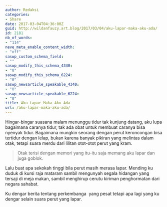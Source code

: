 ```yaml
---
author: Redaksi
categories:
- Share
date: 2017-03-04T04:36:00Z
guid: http://wildanfauzy.art.blog/2017/03/04/aku-lapar-maka-aku-ada/
id: 2181
nb_of_words:
- "114"
neve_meta_enable_content_width:
- "off"
saswp_custom_schema_field:
- ""
saswp_modify_this_schema_4340:
- "0"
saswp_modify_this_schema_6224:
- "0"
saswp_newsarticle_speakable_4340:
- "0"
saswp_newsarticle_speakable_6224:
- "0"
title: Aku Lapar Maka Aku Ada
url: /aku-lapar-maka-aku-ada/
---
```


Hingar-bingar suasana malam menunggu tidur tak kunjung datang, aku lupa bagaimana caranya tidur, tak ada obat untuk membuat caranya bisa nyenyak tidur. Bagaimana mungkin seorang dengan perut keroncongan bisa tertidur dengan lelap, bukan karena banyak pikiran yang melintas dalam otak, tetapi suara merdu dari lilitan otot-otot perut yang kram.

<blockquote class="wp-block-quote">
  <p>
    Otak terisi dengan memori yang itu-itu saja memang aku lapar dan juga goblok.
  </p>
</blockquote>

Lalu buat apa sekokah tinggi bila perut masih merasa lapar. Mending ku duduk di kursi raja mataram sambil mengunyah segala hidangan yang tersaji di meja makan, sambil menghirup cerutu kiriman penghormatan dari negara sahabat.

Ku dengar berita tentang perkembanga &nbsp;yang pesat tetapi apa lagi yang ku dengar selain suara perut yang lapar.